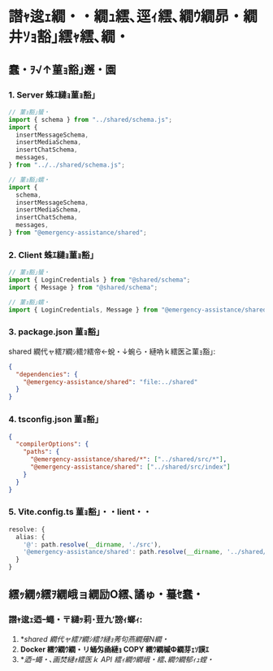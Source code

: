 ﻿# 譛ｬ逡ｪ繝・・繝ｭ繧､逕ｨ繧､繝ｳ繝昴・繝井ｿｮ豁｣繧ｬ繧､繝・

## 蠢・ｦ√↑菫ｮ豁｣邂・園

### 1. Server 蛛ｴ縺ｮ菫ｮ豁｣

```typescript
// 菫ｮ豁｣蜑・
import { schema } from "../shared/schema.js";
import {
  insertMessageSchema,
  insertMediaSchema,
  insertChatSchema,
  messages,
} from "../../shared/schema.js";

// 菫ｮ豁｣蠕・
import {
  schema,
  insertMessageSchema,
  insertMediaSchema,
  insertChatSchema,
  messages,
} from "@emergency-assistance/shared";
```

### 2. Client 蛛ｴ縺ｮ菫ｮ豁｣

```typescript
// 菫ｮ豁｣蜑・
import { LoginCredentials } from "@shared/schema";
import { Message } from "@shared/schema";

// 菫ｮ豁｣蠕・
import { LoginCredentials, Message } from "@emergency-assistance/shared";
```

### 3. package.json 菫ｮ豁｣

shared 繝代ャ繧ｱ繝ｼ繧ｸ繧帝←蛻・↓蜿ら・縺吶ｋ繧医≧菫ｮ豁｣:

```json
{
  "dependencies": {
    "@emergency-assistance/shared": "file:../shared"
  }
}
```

### 4. tsconfig.json 菫ｮ豁｣

```json
{
  "compilerOptions": {
    "paths": {
      "@emergency-assistance/shared/*": ["../shared/src/*"],
      "@emergency-assistance/shared": ["../shared/src/index"]
    }
  }
}
```

### 5. Vite.config.ts 菫ｮ豁｣・・lient・・

```typescript
resolve: {
  alias: {
    '@': path.resolve(__dirname, './src'),
    '@emergency-assistance/shared': path.resolve(__dirname, '../shared/src'),
  }
}
```

## 繧ｯ繝ｩ繧ｦ繝峨ョ繝励Ο繧､譎ゅ・蟇ｾ蠢・

### 譛ｬ逡ｪ迺ｰ蠅・〒縺ｯ莉･荳九′謗ｨ螂ｨ:

1. **shared 繝代ャ繧ｱ繝ｼ繧ｸ縺ｮ莠句燕繝薙Ν繝・*
2. **Docker 繧ｳ繝ｳ繝・リ蛹匁凾縺ｮ COPY 繧ｳ繝槭Φ繝芽ｪｿ謨ｴ**
3. **迺ｰ蠅・､画焚縺ｫ繧医ｋ API 繧ｨ繝ｳ繝峨・繧､繝ｳ繝郁ｨｭ螳・*
